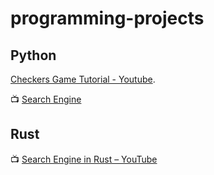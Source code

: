 # programming-projects

## Python

 [Checkers Game Tutorial - Youtube](https://www.youtube.com/watch?v=vnd3RfeG3NM). 

 📺 [Search Engine](https://www.youtube.com/watch?v=c3cyUM-TdZg)




## Rust

📺 [Search Engine in Rust – YouTube](https://www.youtube.com/watch?v=hm5xOJiVEeg)
